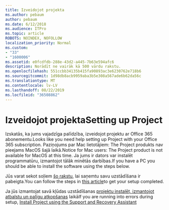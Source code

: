 ```yaml
---
title: Izveidojot projekta
ms.author: pebaum
author: pebaum
ms.date: 6/12/2018
ms.audience: ITPro
ms.topic: article
ROBOTS: NOINDEX, NOFOLLOW
localization_priority: Normal
ms.custom:
- "33"
- "1600006"
ms.assetid: e0fcdfdb-288e-43d2-a445-7b63e594afc6
description: Norādīt ne vairāk kā 500 vārdu rakstu.
ms.openlocfilehash: 551ccbb34135b415fa90893ac3e6230762e718b6
ms.sourcegitcommit: 1d98db8acb9959aba3b5e308a567ade6b62da56c
ms.translationtype: MT
ms.contentlocale: lv-LV
ms.lasthandoff: 08/22/2019
ms.locfileid: "36508862"
---
```

# <a name="setting-up-project"></a><span data-ttu-id="41030-103">Izveidojot projekta</span><span class="sxs-lookup"><span data-stu-id="41030-103">Setting up Project</span></span>

<span data-ttu-id="41030-104">Izskatās, ka jums vajadzīga palīdzība, izveidojot projektu ar Office 365 abonementu.</span><span class="sxs-lookup"><span data-stu-id="41030-104">Looks like you need help setting up Project with your Office 365 subscription.</span></span>
<span data-ttu-id="41030-105">Paziņojums par Mac lietotājiem: The Project produkts nav pieejams MacOS šajā laikā.</span><span class="sxs-lookup"><span data-stu-id="41030-105">Notice for Mac users: The Project product is not available for MacOS at this time.</span></span> <span data-ttu-id="41030-106">Ja jums ir dators var instalēt programmatūru, izmantojot tālāk minētās darbības.</span><span class="sxs-lookup"><span data-stu-id="41030-106">If you have a PC you should be able to install the software using the steps below.</span></span>
  
<span data-ttu-id="41030-107">Jūs varat sekot soļiem [šo rakstu](https://support.office.com/article/7059249b-d9fe-4d61-ab96-5c5bf435f281.aspx), lai saņemtu savu uzstādīšana ir pabeigta.</span><span class="sxs-lookup"><span data-stu-id="41030-107">You can follow the steps in [this article](https://support.office.com/article/7059249b-d9fe-4d61-ab96-5c5bf435f281.aspx)to get your setup completed.</span></span>
  
<span data-ttu-id="41030-108">Ja jūs izmantojat savā kļūdas uzstādīšanas [projektu instalēt, izmantojot atbalstu un palīgu atkopšanas](https://aka.ms/SaRA-ProjectSetupScenario) laikā</span><span class="sxs-lookup"><span data-stu-id="41030-108">If you are running into errors during setup, [Install Project using the Support and Recovery Assistant](https://aka.ms/SaRA-ProjectSetupScenario)</span></span>
